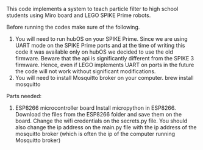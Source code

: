 This code implements a system to teach particle filter to high school students using Miro board and LEGO SPIKE Prime robots. 

Before running the codes make sure of the following.
1. You will need to run hubOS on your SPIKE Prime. Since we are using UART mode on the SPIKE Prime ports and at the time of writing this code it was available only on hubOS we decided to use the old firmware. Beware that the api is significantly different from the SPIKE 3 firmware. Hence, even if LEGO implements UART on ports in the future the code will not work without significant modifications.
2. You will need to install Mosquitto broker on your computer. 
  brew install mosquitto 


Parts needed:
1. ESP8266 microcontroller board 
  Install micropython in ESP8266. Download the files from the ESP8266 folder and save them on the board. Change the wifi credentials on the secrets.py file. You should also change the ip address on the main.py file with the ip address of the mosquitto broker (which is often the ip of the computer running Mosquitto broker)
  
  
